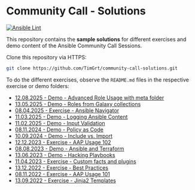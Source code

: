 # Community Call - Solutions

[![Ansible Lint](https://github.com/TimGrt/community-call-solutions/actions/workflows/ci.yml/badge.svg)](https://github.com/TimGrt/community-call-solutions/actions/workflows/ci.yml)

This repository contains the **sample solutions** for different exercises and demo content of the Ansible Community Call Sessions.

Clone this repository via HTTPS:

```bash
git clone https://github.com/TimGrt/community-call-solutions.git
```

To do the different exercises, observe the `README.md` files in the respective exercise or demo folders:

* [12.08.2025 - Demo - Advanced Role Usage with meta folder](2025-08-12-advanced-role-usage/README.md)
* [13.05.2025 - Demo - Roles from Galaxy collections](2025-05-13-demo-galaxy-collections/README.md)
* [08.04.2025 - Exercise - Ansible Navigator](2025-04-08-exercise-ansible-navigator/README.md)
* [11.03.2025 - Demo - Logging Ansible Content](2025-03-11-demo-logging-ansible-content/README.md)
* [11.02.2025 - Demo - Input Validation](2025-02-11-demo-input-validation/README.md)
* [08.11.2024 - Demo - Policy as Code](2024-11-08-demo-policy-as-code/README.md)
* [10.09.2024 - Demo - Include vs. Import](2024-09-10-demo-include-vs-import/README.md)
* [12.12.2023 - Exercise - AAP Usage 102](2023-12-12-exercise-aap-usage-102/README.md)
* [08.08.2023 - Demo - Ansible and Terraform](2023-08-08-demo-ansible-and-terraform/README.md)
* [13.06.2023 - Demo - Hacking Playbooks](2023-06-13-demo-hacking-playbooks/README.md)
* [11.04.2023 - Exercise - Custom facts and plugins](2023-04-11-exercise-facts-and-filter-plugin/README.md)
* [13.12.2022 - Exercise - Best Practices](2022-12-13-exercise-best-practices/README.md)
* [08.11.2022 - Exercise - AAP Usage 101](2022-11-08-exercise-aap-usage-101/README.md)
* [13.09.2022 - Exercise - Jinja2 Templates](2022-09-13-exercise-templates/README.md)
